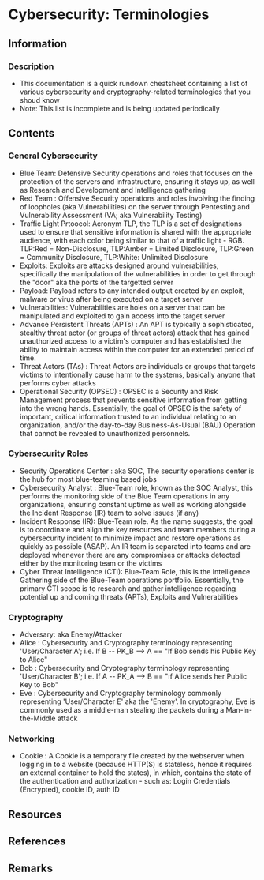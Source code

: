 # Cybersecurity: Terminologies

## Information
### Description
+ This documentation is a quick rundown cheatsheet containing a list of various cybersecurity and cryptography-related terminologies that you shoud know
+ Note: This list is incomplete and is being updated periodically 

## Contents

### General Cybersecurity
+ Blue Team: Defensive Security operations and roles that focuses on the protection of the servers and infrastructure, ensuring it stays up, as well as Research and Development and Intelligence gathering
+ Red Team : Offensive Security operations and roles involving the finding of loopholes (aka Vulnerabilities) on the server through Pentesting and Vulnerability Assessment (VA; aka Vulnerability Testing)
+ Traffic Light Prtoocol: Acronym TLP, the TLP is a set of designations used to ensure that sensitive information is shared with the appropriate audience, with each color being similar to that of a traffic light - RGB. TLP:Red = Non-Disclosure, TLP:Amber = Limited Disclosure, TLP:Green = Community Disclosure, TLP:White: Unlimited Disclosure
+ Exploits: Exploits are attacks designed around vulnerabilities, specifically the manipulation of the vulnerabilities in order to get through the "door" aka the ports of the targetted server
+ Payload: Payload refers to any intended output created by an exploit, malware or virus after being executed on a target server
+ Vulnerabilities: Vulnerabilities are holes on a server that can be manipulated and exploited to gain access into the target server
+ Advance Persistent Threats (APTs) : An APT is typically a sophisticated, stealthy threat actor (or groups of threat actors) attack that has gained unauthorized access to a victim's computer and has established the ability to maintain access within the computer for an extended period of time.
+ Threat Actors (TAs) : Threat Actors are individuals or groups that targets victims to intentionally cause harm to the systems, basically anyone that performs cyber attacks
+ Operational Security (OPSEC) : OPSEC is a Security and Risk Management process that prevents sensitive information from getting into the wrong hands. Essentially, the goal of OPSEC is the safety of important, critical information trusted to an individual relating to an organization, and/or the day-to-day Business-As-Usual (BAU) Operation that cannot be revealed to unauthorized personnels.

### Cybersecurity Roles
+ Security Operations Center : aka SOC, The security operations center is the hub for most blue-teaming based jobs
+ Cybersecurity Analyst : Blue-Team role, known as the SOC Analyst, this performs the monitoring side of the Blue Team operations in any organizations, ensuring constant uptime as well as working alongside the Incident Response (IR) team to solve issues (if any)
+ Incident Response (IR): Blue-Team role. As the name suggests, the goal is to coordinate and align the key resources and team members during a cybersecurity incident to minimize impact and restore operations as quickly as possible (ASAP). An IR team is separated into teams and are deployed whenever there are any compromises or attacks detected either by the monitoring team or the victims
+ Cyber Threat Intelligence (CTI): Blue-Team Role, this is the Intelligence Gathering side of the Blue-Team operations portfolio. Essentially, the primary CTI scope is to research and gather intelligence regarding potential up and coming threats (APTs), Exploits and Vulnerabilities

### Cryptography
+ Adversary: aka Enemy/Attacker
+ Alice : Cybersecurity and Cryptography terminology representing 'User/Character A'; i.e. If B -- PK_B --> A == "If Bob sends his Public Key to Alice"
+ Bob : Cybersecurity and Cryptography terminology representing 'User/Character B'; i.e. If A -- PK_A --> B == "If Alice sends her Public Key to Bob"
+ Eve : Cybersecurity and Cryptography terminology commonly representing 'User/Character E' aka the 'Enemy'. In cryptography, Eve is commonly used as a middle-man stealing the packets during a Man-in-the-Middle attack

### Networking
+ Cookie : A Cookie is a temporary file created by the webserver when logging in to a website (because HTTP(S) is stateless, hence it requires an external container to hold the states), in which, contains the state of the authentication and authorization - such as: Login Credentials (Encrypted), cookie ID, auth ID

## Resources

## References

## Remarks

